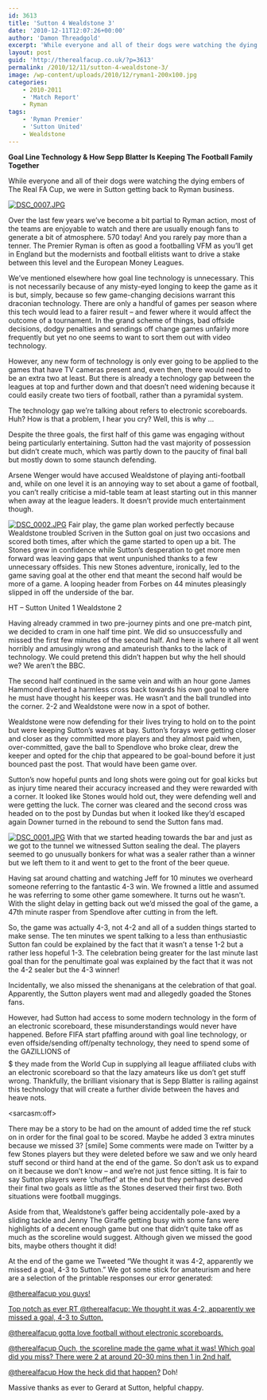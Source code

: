 ```yaml
---
id: 3613
title: 'Sutton 4 Wealdstone 3'
date: '2010-12-11T12:07:26+00:00'
author: 'Damon Threadgold'
excerpt: 'While everyone and all of their dogs were watching the dying embers of The Real FA Cup, we were in Sutton getting back to Ryman business. Over the last few years we''ve become a bit partial to Ryman action, most of the teams are enjoyable to watch and there are usually enough fans to generate a bit of atmosphere. 570 today! '
layout: post
guid: 'http://therealfacup.co.uk/?p=3613'
permalink: /2010/12/11/sutton-4-wealdstone-3/
image: /wp-content/uploads/2010/12/ryman1-200x100.jpg
categories:
    - 2010-2011
    - 'Match Report'
    - Ryman
tags:
    - 'Ryman Premier'
    - 'Sutton United'
    - Wealdstone
---
```


**Goal Line Technology &amp; How Sepp Blatter Is Keeping The Football Family Together**

While everyone and all of their dogs were watching the dying embers of The Real FA Cup, we were in Sutton getting back to Ryman business.

[![DSC_0007.JPG](http://lh6.ggpht.com/_3L4_Y2OBz2M/TPOmdsAonmI/AAAAAAAADVM/ldiaIeLEHtU/DSC_0007.JPG?imgmax=320)](http://lh6.ggpht.com/_3L4_Y2OBz2M/TPOmdsAonmI/AAAAAAAADVM/ldiaIeLEHtU/DSC_0007.JPG?imgmax=800)

Over the last few years we’ve become a bit partial to Ryman action, most of the teams are enjoyable to watch and there are usually enough fans to generate a bit of atmosphere. 570 today! And you rarely pay more than a tenner. The Premier Ryman is often as good a footballing VFM as you’ll get in England but the modernists and football elitists want to drive a stake between this level and the European Money Leagues.

We’ve mentioned elsewhere how goal line technology is unnecessary. This is not necessarily because of any misty-eyed longing to keep the game as it is but, simply, because so few game-changing decisions warrant this draconian technology. There are only a handful of games per season where this tech would lead to a fairer result – and fewer where it would affect the outcome of a tournament. In the grand scheme of things, bad offside decisions, dodgy penalties and sendings off change games unfairly more frequently but yet no one seems to want to sort them out with video technology.

However, any new form of technology is only ever going to be applied to the games that have TV cameras present and, even then, there would need to be an extra two at least. But there is already a technology gap between the leagues at top and further down and that doesn’t need widening because it could easily create two tiers of football, rather than a pyramidal system.

The technology gap we’re talking about refers to electronic scoreboards. Huh? How is that a problem, I hear you cry? Well, this is why …

Despite the three goals, the first half of this game was engaging without being particularly entertaining. Sutton had the vast majority of possession but didn’t create much, which was partly down to the paucity of final ball but mostly down to some staunch defending.

Arsene Wenger would have accused Wealdstone of playing anti-football and, while on one level it is an annoying way to set about a game of football, you can’t really criticise a mid-table team at least starting out in this manner when away at the league leaders. It doesn’t provide much entertainment though.

[![DSC_0002.JPG](http://lh6.ggpht.com/_3L4_Y2OBz2M/TPOmOEKGkjI/AAAAAAAADU8/YvreyJIlMOc/s320/DSC_0002.JPG)](http://lh6.ggpht.com/_3L4_Y2OBz2M/TPOmOEKGkjI/AAAAAAAADU8/YvreyJIlMOc/w800/DSC_0002.JPG) Fair play, the game plan worked perfectly because Wealdstone troubled Scriven in the Sutton goal on just two occasions and scored both times, after which the game started to open up a bit. The Stones grew in confidence while Sutton’s desperation to get more men forward was leaving gaps that went unpunished thanks to a few unnecessary offsides. This new Stones adventure, ironically, led to the game saving goal at the other end that meant the second half would be more of a game. A looping header from Forbes on 44 minutes pleasingly slipped in off the underside of the bar.

HT – Sutton United 1 Wealdstone 2

Having already crammed in two pre-journey pints and one pre-match pint, we decided to cram in one half time pint. We did so unsuccessfully and missed the first few minutes of the second half. And here is where it all went horribly and amusingly wrong and amateurish thanks to the lack of technology. We could pretend this didn’t happen but why the hell should we? We aren’t the BBC.

The second half continued in the same vein and with an hour gone James Hammond diverted a harmless cross back towards his own goal to where he must have thought his keeper was. He wasn’t and the ball trundled into the corner. 2-2 and Wealdstone were now in a spot of bother.

Wealdstone were now defending for their lives trying to hold on to the point but were keeping Sutton’s waves at bay. Sutton’s forays were getting closer and closer as they committed more players and they almost paid when, over-committed, gave the ball to Spendlove who broke clear, drew the keeper and opted for the chip that appeared to be goal-bound before it just bounced past the post. That would have been game over.

Sutton’s now hopeful punts and long shots were going out for goal kicks but as injury time neared their accuracy increased and they were rewarded with a corner. It looked like Stones would hold out, they were defending well and were getting the luck. The corner was cleared and the second cross was headed on to the post by Dundas but when it looked like they’d escaped again Downer turned in the rebound to send the Sutton fans mad.

[![DSC_0001.JPG](http://lh6.ggpht.com/_3L4_Y2OBz2M/TPOmKlYYezI/AAAAAAAADU4/thwWlgwRnc8/s320/DSC_0001.JPG)](http://lh6.ggpht.com/_3L4_Y2OBz2M/TPOmKlYYezI/AAAAAAAADU4/thwWlgwRnc8/w800/DSC_0001.JPG) With that we started heading towards the bar and just as we got to the tunnel we witnessed Sutton sealing the deal. The players seemed to go unusually bonkers for what was a sealer rather than a winner but we left them to it and went to get to the front of the beer queue.

Having sat around chatting and watching Jeff for 10 minutes we overheard someone referring to the fantastic 4-3 win. We frowned a little and assumed he was referring to some other game somewhere. It turns out he wasn’t. With the slight delay in getting back out we’d missed the goal of the game, a 47th minute rasper from Spendlove after cutting in from the left.

So, the game was actually 4-3, not 4-2 and all of a sudden things started to make sense. The ten minutes we spent talking to a less than enthusiastic Sutton fan could be explained by the fact that it wasn’t a tense 1-2 but a rather less hopeful 1-3. The celebration being greater for the last minute last goal than for the penultimate goal was explained by the fact that it was not the 4-2 sealer but the 4-3 winner!

Incidentally, we also missed the shenanigans at the celebration of that goal. Apparently, the Sutton players went mad and allegedly goaded the Stones fans.

However, had Sutton had access to some modern technology in the form of an electronic scoreboard, these misunderstandings would never have happened. Before FIFA start pfaffing around with goal line technology, or even offside/sending off/penalty technology, they need to spend some of the GAZILLIONS of $$$$$ they made from the World Cup in supplying all league affiliated clubs with an electronic scoreboard so that the lazy amateurs like us don’t get stuff wrong. Thankfully, the brilliant visionary that is Sepp Blatter is railing against this technology that will create a further divide between the haves and heave nots.

&lt;sarcasm:off&gt;

There may be a story to be had on the amount of added time the ref stuck on in order for the final goal to be scored. Maybe he added 3 extra minutes because we missed 3? \[smile\] Some comments were made on Twitter by a few Stones players but they were deleted before we saw and we only heard stuff second or third hand at the end of the game. So don’t ask us to expand on it because we don’t know – and we’re not just fence sitting. It is fair to say Sutton players were ‘chuffed’ at the end but they perhaps deserved their final two goals as little as the Stones deserved their first two. Both situations were football muggings.

Aside from that, Wealdstone’s gaffer being accidentally pole-axed by a sliding tackle and Jenny The Giraffe getting busy with some fans were highlights of a decent enough game but one that didn’t quite take off as much as the scoreline would suggest. Although given we missed the good bits, maybe others thought it did!

At the end of the game we Tweeted “We thought it was 4-2, apparently we missed a goal, 4-3 to Sutton.” We got some stick for amateurism and here are a selection of the printable responses our error generated:

[@therealfacup you guys!](http://twitter.com/biff_bifferson/status/8536662602682368)

[Top notch as ever RT @therealfacup: We thought it was 4-2, apparently we missed a goal, 4-3 to Sutton.](http://twitter.com/BeatTheFirstMan/status/8567046023413760)

[@therealfacup gotta love football without electronic scoreboards.](http://twitter.com/theMattAllard/status/8567904895242240)

[@therealfacup Ouch, the scoreline made the game what it was! Which goal did you miss? There were 2 at around 20-30 mins then 1 in 2nd half.](http://twitter.com/WillObeney/status/8586702310350848)

[@therealfacup How the heck did that happen?](http://twitter.com/JamieCutteridge/status/8593797453717504) Doh!

Massive thanks as ever to Gerard at Sutton, helpful chappy.